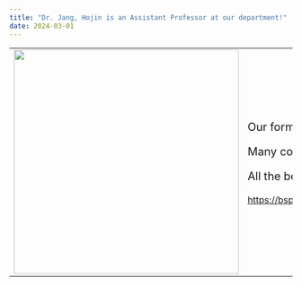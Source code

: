 ```yaml
---
title: "Dr. Jang, Hojin is an Assistant Professor at our department!"
date: 2024-03-01
---
```


<table> 
    <tr>
        <td>
            <div style='width:400px'> 
                <center> <img src='https://bspl.korea.ac.kr/image/bspl/DrJangHJ_circle.jpg' width=400> </center>
        </td>
        <td>
            <div style='width:2000'> 
<p style='font-size: 20px'> Our former Master's student Dr. Hojin Jang was appointed as an Assistant Professor at our department! </p> 

<p style='font-size: 20px'> Many congrats Dr. Jang for your achievement! </p>

<p style='font-size: 20px'> All the best in your new position and keep up the great work! </p> 

https://bspl-ku.github.io/news/2016_08_01_2016.06.26_-_30_ohbm_2016_annual_meeting/

</div>
        </td>
    </tr>
</table>

